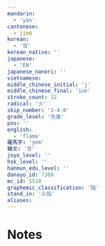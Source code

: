 ```yaml
---
mandarin:
  - 'yàn'
cantonese:
  - jim6
korean:
  - '염'
korean_native: ''
japanese:
  - 'EN'
japanese_nanori: ''
vietnamese:
middle_chinese_initial: 'j'
middle_chinese_final: 'iᴇm'
stroke_count: 12
radical: '火'
skip_number: '1-4-8'
grade_level: '先進'
pos: ''
english:
  - 'flame'
羅馬字: 'yem'
韓文: '염'
joyo_level: ''
hsk_level: ''
hanmun_edu_level: ''
danayo_id: 7380
mc_id: 5510
graphemic_classification: '陥'
stand_in: '火焰'
aliases:
---
```


# Notes
